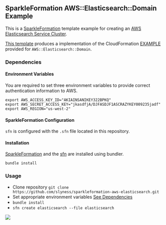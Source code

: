 ## SparkleFormation AWS::Elasticsearch::Domain Example

This is a [SparkleFormation](http://sparkleformation.io) template example for creating
an [AWS Elasticsearch Service Cluster](http://docs.aws.amazon.com/AWSCloudFormation/latest/UserGuide/aws-resource-elasticsearch-domain.html).

[This template](https://github.com/slyness/sparkleformation-aws-elasticsearch/blob/master/sparkleformation/elasticsearch.rb) produces a implementation
of the CloudFormation [EXAMPLE](http://docs.aws.amazon.com/AWSCloudFormation/latest/UserGuide/aws-resource-elasticsearch-domain.html#d0e51492) provided for `AWS::Elasticsearch::Domain`.

### Dependencies

#### Environment Variables

You are required to set three environment variables to provide
correct authentication information to AWS.

```
export AWS_ACCESS_KEY_ID="AKIAINSANIKEY322BPKQ"
export AWS_SECRET_ACCESS_KEY="jkasdfjA/DJFASDJF1ASCRAZYKEY009235jadf"
export AWS_REGION="us-west-2"
```

#### SparkleFormation Configuration

`sfn` is configured with the `.sfn` file located in this repository.

#### Installation
[SparkleFormation](http://www.sparkleformation.io/docs/sparkle_formation/) and the [sfn](http://www.sparkleformation.io/docs/sfn) are installed using bundler.

`bundle install`

### Usage

* Clone repository `git clone https://github.com/slyness/sparkleformation-aws-elasticsearch.git`
* Set appropriate environment variables [See Dependencies](#environment-variables)
* `bundle install`
* `sfn create elasticsearch --file elasticsearch`

![](http://i.imgur.com/01H017M.gif)

